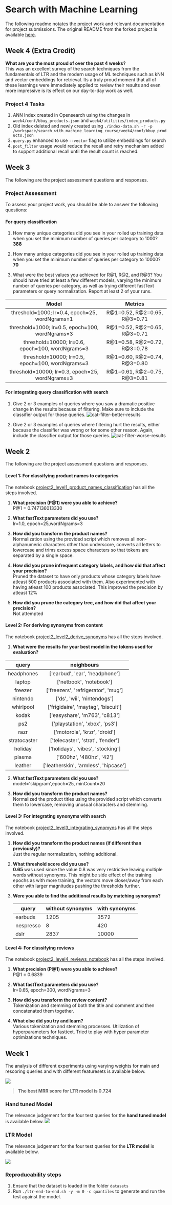 # Search with Machine Learning
The following readme notates the project work and relevant documentation for project submissions. The original README from the forked project is available [here](Original-README.md).

## Week 4 (Extra Credit)
**What are you the most proud of over the past 4 weeks?**    
This was an excellent survey of the search techniques from the fundamentals of LTR and the modern usage of ML techniques such as kNN and vector embeddings for retrieval. Its a truly proud moment that all of these learnings were immediately applied to review their results and even more impressive is its effect on our day-to-day work as well.  

### Project 4 Tasks
1. ANN Index created in Opensearch using the changes in `week4/conf/bbuy_products.json` and `week4/utilities/index_products.py`
2. Old index deleted and newly created using `./index-data.sh -r -p /workspace/search_with_machine_learning_course/week4/conf/bbuy_products.json`
3. `query.py` enhanced to use `--vector` flag to utilize embeddings for search
4. `post_filter` usage would reduce the recall and retry mechanism added to support additional recall until the result count is reached.

## Week 3
The following are the project assessment questions and responses.

### Project Assessment

To assess your project work, you should be able to answer the following questions:

#### For query classification

1. How many unique categories did you see in your rolled up training data when you set the minimum number of queries per category to 1000?   
**388**
2. How many unique categories did you see in your rolled up training data when you set the minimum number of queries per category to 10000?  
**70**

3. What were the best values you achieved for R@1, R@2, and R@3? You should have tried at least a few different models, varying the minimum number of queries per category, as well as trying different fastText parameters or query normalization. Report at least 2 of your runs.    

|                      Model                       |           Metrics            |
|:------------------------------------------------:|:----------------------------:|
|  threshold=1000; lr=0.4, epoch=25, wordNgrams=1  | R@1=0.52, R@2=0.65, R@3=0.71 |
| threshold=1000; lr=0.5, epoch=100, wordNgrams=3  | R@1=0.52, R@2=0.65, R@3=0.71 |
| threshold=10000; lr=0.6, epoch=100, wordNgrams=3 | R@1=0.58, R@2=0.72, R@3=0.78 |
| threshold=10000; lr=0.5, epoch=100, wordNgrams=3 | R@1=0.60, R@2=0.74, R@3=0.80 |
| threshold=10000; lr=0.3, epoch=25, wordNgrams=3  | R@1=0.61, R@2=0.75, R@3=0.81 |

#### For integrating query classification with search

1. Give 2 or 3 examples of queries where you saw a dramatic positive change in the results because of filtering. Make sure to include the classifier output for those queries.
![cat-filter-better-results](week3/cat-filter-better-results.png)

2. Give 2 or 3 examples of queries where filtering hurt the results, either because the classifier was wrong or for some other reason. Again, include the classifier output for those queries.
![cat-filter-worse-results](week3/cat-filter-worse-results.png)


## Week 2
The following are the project assessment questions and responses.

#### Level 1: For classifying product names to categories
The notebook [project2_level1_product_names_classification](week2/project2_level1_product_names_classification.ipynb) has all the steps involved. 


1. **What precision (P@1) were you able to achieve?**  
P@1 = 0.747136013330

2. **What fastText parameters did you use?**  
lr=1.0, epoch=25,wordNgrams=3

3. **How did you transform the product names?**  
Normalization using the provided script which removes all non-alphanumeric characters other than underscore, converts all letters to lowercase and trims excess space characters so that tokens are separated by a single space.

4. **How did you prune infrequent category labels, and how did that affect your precision?**  
Pruned the dataset to have only products whose category labels have atleast 500 products associated with them. Also experimented with having atleast 100 products associated. This improved the precision by atleast 12% 
    
5. **How did you prune the category tree, and how did that affect your precision?**  
   Not attempted        


#### Level 2: For deriving synonyms from content
The notebook [project2_level2_derive_synonyms](week2/project2_level2_derive_synonyms.ipynb) has all the steps involved.
    
1. **What were the results for your best model in the tokens used for evaluation?** 

|     query    |              neighbours               |
|:------------:|:-------------------------------------:|
| headphones   |    ['earbud', 'ear', 'headphone']     |
| laptop       |        ['netbook', 'notebook']        |
| freezer      |  ['freezers', 'refrigerator', 'mug']  |
| nintendo     |      ['ds', 'wii', 'nintendogs']      |
| whirlpool    |  ['frigidaire', 'maytag', 'biscuit']  |
| kodak        |     ['easyshare', 'm763', 'c813']     |
| ps2          |    ['playstation', 'xbox', 'ps3']     |
| razr         |     ['motorola', 'krzr', 'droid']     |
| stratocaster |   ['telecaster', 'strat', 'fender']   |
| holiday      |   ['holidays', 'vibes', 'stocking']   |
| plasma       |       ['600hz', '480hz', '42']        |
| leather      | ['leatherskin', 'armless', 'hipcase'] |


2. **What fastText parameters did you use?**  
model='skipgram',epoch=25, minCount=20

3. **How did you transform the product names?**  
Normalized the product titles using the provided script which converts them to lowercase, removing unusual characters and stemming.

#### Level 3: For integrating synonyms with search
The notebook [project2_level3_integrating_synomyns](week2/project2_level3_integrating_synomyns.ipynb) has all the steps involved.

1. **How did you transform the product names (if different than previously)?**  
Just the regular normalization, nothing additional.

2. **What threshold score did you use?**  
**0.65** was used since the value 0.8 was very restrictive leaving multiple words without synonyms. This might be side effect of the training epochs as with more training, the vectors move closer/away from each other with larger magnitudes pushing the thresholds further.

3. **Were you able to find the additional results by matching synonyms?**
    
    | query     | without synonyms | with synonyms |
    |-----------|------------------|---------------|
    | earbuds   | 1205             | 3572          |
    | nespresso | 8                | 420           |
    | dslr      | 2837             | 10000         |

#### Level 4: For classifying reviews
The notebook [project2_level4_reviews_notebook](week2/project2_level4_reviews_notebook.ipynb) has all the steps involved.

1. **What precision (P@1) were you able to achieve?**  
   P@1 = 0.6839

3. **What fastText parameters did you use?**  
   lr=0.65, epoch=300, wordNgrams=3

4. **How did you transform the review content?**  
   Tokenization and stemming of both the title and comment and then concatenated them together.

5. **What else did you try and learn?**  
   Various tokenization and stemming processes. Utilization of hyperparameters for fasttext. Tried to play with hyper parameter optimizations techniques.
       

## Week 1
The analysis of different experiments using varying weights for main and rescoring queries and with different featuresets is available below.

![](week1/week1_experiments.png)

> **The best MRR score for LTR model is 0.724**

### Hand tuned Model
The relevance judgement for the four test queries for the **hand tuned model** is available below.
![](week1/Analysis-Handtuned.png)

### LTR Model
The relevance judgement for the four test queries for the **LTR model** is available below.

![](week1/Analysis-LTR.png)


### Reproducability steps
1. Ensure that the dataset is loaded in the folder `datasets`
2. Run `./ltr-end-to-end.sh -y -m 0 -c quantiles` to generate and run the test against the model.
